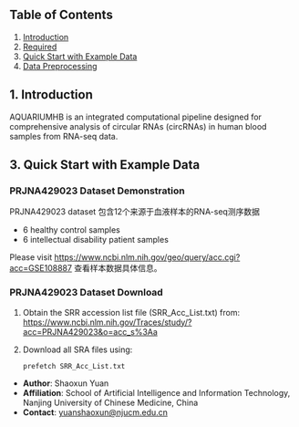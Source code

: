 

## Table of Contents

1. [Introduction](#1-introduction)  
2. [Required](#2-required)  
3. [Quick Start with Example Data](#3-quick-start-with-example-data)  
4. [Data Preprocessing](#4-data-preprocessing)  

## 1. Introduction

AQUARIUMHB is an integrated computational pipeline designed for comprehensive analysis of circular RNAs (circRNAs) in human blood samples from RNA-seq data. 

## 3. Quick Start with Example Data

### PRJNA429023 Dataset Demonstration

PRJNA429023 dataset 包含12个来源于血液样本的RNA-seq测序数据

- 6 healthy control samples  
- 6 intellectual disability patient samples  

Please visit https://www.ncbi.nlm.nih.gov/geo/query/acc.cgi?acc=GSE108887  查看样本数据具体信息。

### PRJNA429023 Dataset Download

1. Obtain the SRR accession list file (SRR_Acc_List.txt) from:  
   https://www.ncbi.nlm.nih.gov/Traces/study/?acc=PRJNA429023&o=acc_s%3Aa  

2. Download all SRA files using:  
   
   ```bash
   prefetch SRR_Acc_List.txt
   ```
   
   
* **Author**: Shaoxun Yuan  
* **Affiliation**: School of Artificial Intelligence and Information Technology, Nanjing University of Chinese Medicine, China  
* **Contact**: [yuanshaoxun@njucm.edu.cn](mailto:yuanshaoxun@njucm.edu.cn)  


